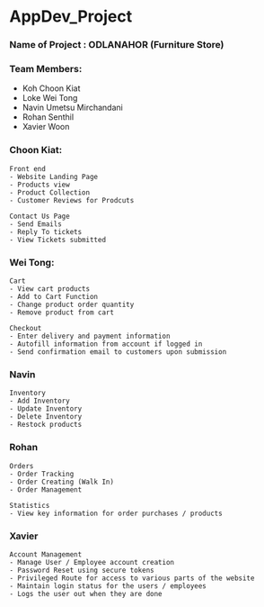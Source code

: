 # AppDev_Project

### Name of Project : ODLANAHOR (Furniture Store)

### Team Members:
- Koh Choon Kiat
- Loke Wei Tong
- Navin Umetsu Mirchandani
- Rohan Senthil
- Xavier Woon


### Choon Kiat:

    Front end
    - Website Landing Page
    - Products view
    - Product Collection
    - Customer Reviews for Prodcuts 

    Contact Us Page
    - Send Emails
    - Reply To tickets
    - View Tickets submitted

### Wei Tong:

    Cart
    - View cart products
    - Add to Cart Function
    - Change product order quantity
    - Remove product from cart

    Checkout
    - Enter delivery and payment information
    - Autofill information from account if logged in
    - Send confirmation email to customers upon submission
    
### Navin

    Inventory
    - Add Inventory
    - Update Inventory
    - Delete Inventory
    - Restock products
    
### Rohan

    Orders
    - Order Tracking
    - Order Creating (Walk In)
    - Order Management

    Statistics
    - View key information for order purchases / products

### Xavier

    Account Management
    - Manage User / Employee account creation
    - Password Reset using secure tokens
    - Privileged Route for access to various parts of the website
    - Maintain login status for the users / employees
    - Logs the user out when they are done
